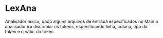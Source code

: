 # LexAna
Analisador lexico, dado alguns arquivos de entrada especificados no Main 
o analisador irá discrimiar os tokens, especificando 
linha, coluna, tipo do token e o valor do token
